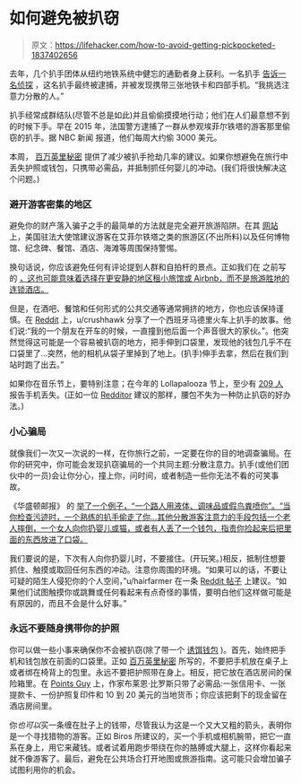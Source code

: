 # 如何避免被扒窃

> 原文：<https://lifehacker.com/how-to-avoid-getting-pickpocketed-1837402656>

去年，几个扒手团体从纽约地铁系统中健忘的通勤者身上获利。一名扒手 [告诉一名侦探](https://www.nytimes.com/2019/01/27/nyregion/pickpockets-nyc-crime.html) ，这名扒手最终被逮捕，并被发现携带三张地铁卡和四部手机。“我挑选注意力分散的人。”



扒手经常成群结队(尽管不总是如此)并且偷偷摸摸地行动；他们在人们最意想不到的时候下手。早在 2015 年，法国警方逮捕了一群从参观埃菲尔铁塔的游客那里偷窃的扒手。据 NBC 新闻 报道，他们每周大约偷 3000 美元。

本周， [百万英里秘密](https://millionmilesecrets.com/news/how-to-avoid-getting-pickpocketed-while-traveling/) 提供了减少被扒手抢劫几率的建议。如果你想避免在旅行中丢失护照或钱包，只携带必需品，并抵制抓任何婴儿的冲动。(我们将很快解决这个问题。)

### 避开游客密集的地区

避免你的财产落入骗子之手的最简单的方法就是完全避开旅游陷阱。在其 [网站](https://fr.usembassy.gov/u-s-citizen-services/victims-of-crime/pickpockets-paris-avoid-becoming-victim/) 上，美国驻法大使馆建议游客在艾菲尔铁塔之类的旅游区(不出所料)以及任何博物馆、纪念碑、餐馆、酒店、海滩等周围保持警惕。

换句话说，你应该避免任何有评论提到人群和自拍杆的景点。正如我们在 之前写的 [，这也可能意味着选择在更安静的地区租小旅馆或 Airbnb，而不是旅游胜地的连锁酒店。](https://lifehacker.com/how-to-avoid-tourist-traps-while-traveling-1837173085)

但是，在酒吧、餐馆和任何形式的公共交通等通常拥挤的地方，你也应该保持谨慎。在 [Reddit](https://www.reddit.com/r/AskReddit/comments/9wl53/reddit_have_you_ever_been_pickpocketed_how_did_it/) 上，u/crushhawk 分享了一个西班牙马德里火车上扒手的故事。他们说:“我的一个朋友在开车的时候，一直撞到他后面一个声音很大的家伙。”。他突然觉得这可能是一个容易被扒窃的地方，把手伸到口袋里，发现他的钱包几乎不在口袋里了...突然，他的相机从袋子里掉到了地上。(扒手)伸手去拿，然后在我们到站时跑了出去。”

如果你在音乐节上，要特别注意；在今年的 Lollapalooza 节上，至少有 [209 人](http://www.cwbchicago.com/2019/08/thefts-soared-at-lollapalooza-this-year.html) 报告手机丢失。(正如一位 [Redditor](https://www.reddit.com/r/Lollapalooza/comments/6p2p7d/best_way_to_prevent_pickpockets/) 建议的那样，腰包不失为一种防止扒窃的好办法。)

### 小心骗局

就像我们一次又一次说的一样，在你旅行之前，一定要在你的目的地调查骗局。在你的研究中，你可能会发现扒窃骗局的一个共同主题:分散注意力。扒手(或他们团伙中的一员)会让你分心，撞上你，问时间，或者制造一些你无法不看的可笑事故。

《华盛顿邮报》 的 [举了一个例子，“一个路人用液体、调味品或假鸟粪喷你”。“当你检查污迹时，一个熟练的扒手偷走了你...其他分散游客注意力的手段包括一个老人摔倒，一个女人向你扔婴儿或猫，或者有人丢了一个钱包，指责你捡起来后把里面的东西放进了口袋。](https://www.washingtonpost.com/graphics/2019/lifestyle/travel/amp-stories/dont-fall-for-these-travel-scams/)

我们要说的是，下次有人向你扔婴儿时，不要接住。(开玩笑。)相反，抵制住想要抓住、触摸或取回任何东西的冲动。注意你周围的环境。“如果可以的话，不要让可疑的陌生人侵犯你的个人空间，”u/hairfarmer 在一条 [Reddit 帖子](https://www.reddit.com/r/Barcelona/comments/2f9267/honest_opinions_on_pickpockets/) 上建议。“如果他们试图触摸你或跳舞或任何看起来有点奇怪的事情，要明白他们这样做可能是有原因的，而且不会是什么好事。”

### 永远不要随身携带你的护照

你可以做一些小事来确保你不会被扒窃(除了带一个 [诱饵钱包](https://www.reddit.com/r/LifeProTips/comments/3iyozp/lpt_if_you_live_in_a_shady_area_or_city_consider/) )。首先，始终把手机和钱包放在前面的口袋里。正如 [百万英里秘密](https://millionmilesecrets.com/news/how-to-avoid-getting-pickpocketed-while-traveling/) 所写的，不要把手机放在桌子上或者绑在椅背上的包里。永远不要把护照带在身上。相反，把它放在酒店房间的保险箱里。在 [Points Guy](https://thepointsguy.com/guide/tips-for-preventing-petty-theft-while-traveling/) 上，作家布莱恩·比罗斯只带了必需品:一张信用卡、一张提款卡、一份护照复印件和 10 到 20 美元的当地货币；你应该把剩下的现金留在酒店房间里。

你*也可以*买一条缠在肚子上的钱带，尽管我认为这是一个又大又粗的箭头，表明你是一个寻找猎物的游客。正如 Biros 所建议的，买一个手机或相机腕带，把它一直系在身上，用它来藏钱。或者试着用跑步带绕在你的胳膊或大腿上，这样你看起来就不像游客了。最后，避免在公共场合打开地图或旅游指南。这可能只会增加骗子试图利用你的机会。